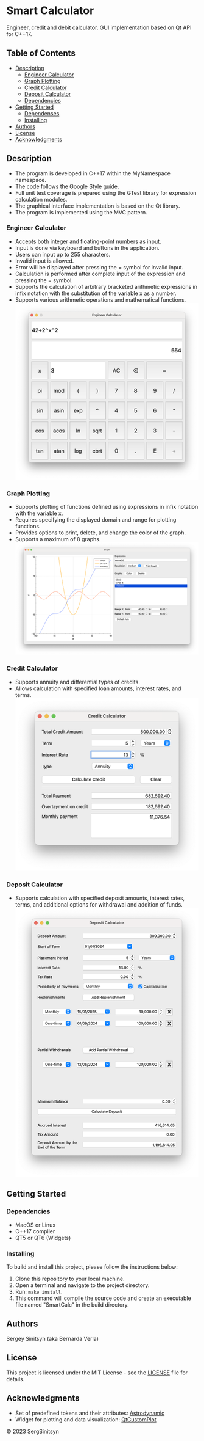 # Smart Calculator
Engineer, credit and debit calculator. GUI implementation based on Qt API for C++17.

## Table of Contents
- [Description](#description)
    - [Engineer Calculator](#engineer-calculator)
    - [Graph Plotting](#graph-plotting)
    - [Credit Calculator](#credit-calculator)
    - [Deposit Calculator](#deposit-calculator)
    - [Dependencies](#dependencies)
- [Getting Started](#getting-started)
    - [Dependenses](#dependencies)
    - [Installing](#installing)
    <!-- - [Usage](#usage) -->
- [Authors](#authors)
- [License](#license)
- [Acknowledgments](#acknowledgments)

## Description
- The program is developed in C++17 within the MyNamespace namespace.
- The code follows the Google Style guide.
- Full unit test coverage is prepared using the GTest library for expression calculation modules.
- The graphical interface implementation is based on the Qt library.
- The program is implemented using the MVC pattern.

### Engineer Calculator
- Accepts both integer and floating-point numbers as input.
- Input is done via keyboard and buttons in the application.
- Users can input up to 255 characters.
- Invalid input is allowed.
- Error will be displayed after pressing the = symbol for invalid input.
- Calculation is performed after complete input of the expression and pressing the = symbol.
- Supports the calculation of arbitrary bracketed arithmetic expressions in infix notation with the substitution of the variable x as a number.
- Supports various arithmetic operations and mathematical functions.
![engineer](images/engineer.png)

### Graph Plotting
- Supports plotting of functions defined using expressions in infix notation with the variable x.
- Requires specifying the displayed domain and range for plotting functions.
- Provides options to print, delete, and change the color of the graph.
- Supports a maximum of 8 graphs.
![graph_plotting](images/graph_plotting.png)

### Credit Calculator
- Supports annuity and differential types of credits.
- Allows calculation with specified loan amounts, interest rates, and terms.
![credit](images/credit.png)

### Deposit Calculator
- Supports calculation with specified deposit amounts, interest rates, terms, and additional options for withdrawal and addition of funds.
![deposit](images/deposit.png)


## Getting Started

### Dependencies

- MacOS or Linux
- C++17 compiler
- QT5 or QT6 (Widgets)


### Installing

To build and install this project, please follow the instructions below:
1. Clone this repository to your local machine.
2. Open a terminal and navigate to the project directory.
3. Run: `make install`.
4. This command will compile the source code and create an executable file named "SmartCalc" in the build directory.

<!-- ### Usage -->

<!-- * How to run the program
* Step-by-step bullets
```
code blocks for commands
``` -->

## Authors

Sergey Sinitsyn (aka Bernarda Verla)

## License

This project is licensed under the MIT License - see the [LICENSE](LICENSE.txt) file for details.

## Acknowledgments

- Set of predefined tokens and their attributes: [Astrodynamic](https://github.com/Astrodynamic/SmartCalculator)
- Widget for plotting and data visualization: [QtCustomPlot](https://www.qcustomplot.com/)


© 2023 SergSinitsyn
